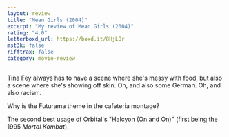```yaml
---
layout: review
title: "Mean Girls (2004)"
excerpt: "My review of Mean Girls (2004)"
rating: "4.0"
letterboxd_url: https://boxd.it/8HjLOr
mst3k: false
rifftrax: false
category: movie-review
---
```


Tina Fey always has to have a scene where she's messy with food, but also a scene where she's showing off skin. Oh, and also some German. Oh, and also racism.

Why is the Futurama theme in the cafeteria montage?

The second best usage of Orbital's "Halcyon (On and On)" (first being the 1995 <i>Mortal Kombat</i>).
